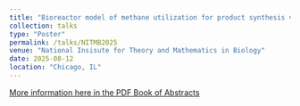 ```yaml
---
title: "Bioreactor model of methane utilization for product synthesis via engineered biofilm ."
collection: talks
type: "Poster"
permalink: /talks/NITMB2025
venue: "National Insisute for Theory and Mathematics in Biology"
date: 2025-08-12
location: "Chicago, IL"
---
```


[More information here in the PDF Book of Abstracts](https://www.nitmb.org/nitmb-mathbio-convergence-conference)

